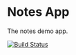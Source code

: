Notes App
==============================
The notes demo app.

[![Build Status](https://travis-ci.org/crenwick/sea-b24-notes.svg?branch=angular_auth_service)](https://travis-ci.org/crenwick/sea-b24-notes)

